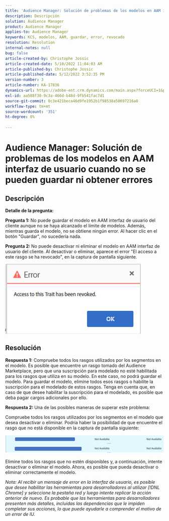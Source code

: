 ```yaml
---
title: 'Audience Manager: Solución de problemas de los modelos en AAM interfaz de usuario cuando no se pueden guardar ni obtener errores'
description: Descripción
solution: Audience Manager
product: Audience Manager
applies-to: Audience Manager
keywords: KCS, modelos, AAM, guardar, error, revocado
resolution: Resolution
internal-notes: null
bug: false
article-created-by: Christophe Jossic
article-created-date: 5/10/2022 11:04:03 AM
article-published-by: Christophe Jossic
article-published-date: 5/12/2022 3:52:35 PM
version-number: 3
article-number: KA-17836
dynamics-url: https://adobe-ent.crm.dynamics.com/main.aspx?forceUCI=1&pagetype=entityrecord&etn=knowledgearticle&id=2d000de3-50d0-ec11-a7b5-00224809c101
exl-id: aa588f30-9c3a-466d-b48d-9fb541fac7d1
source-git-commit: 0c3e421beca46d9fe1952b1f98538a50697216a0
workflow-type: tm+mt
source-wordcount: '351'
ht-degree: 0%

---
```


# Audience Manager: Solución de problemas de los modelos en AAM interfaz de usuario cuando no se pueden guardar ni obtener errores

## Descripción


<b>Detalle de la pregunta: </b>



<b>Pregunta 1:</b> No puede guardar el modelo en AAM interfaz de usuario del cliente aunque no se haya alcanzado el límite de modelos. Además, mientras guarda el modelo, no se obtiene ningún error. Al hacer clic en el botón &quot;Guardar&quot;, no sucedería nada.



<b>Pregunta 2: </b>No puede desactivar ni eliminar el modelo en AAM interfaz de usuario del cliente. Al desactivar o eliminar, aparece el error &quot;El acceso a este rasgo se ha revocado&quot;, en la captura de pantalla siguiente.





![](assets/___31000de3-50d0-ec11-a7b5-00224809c101___.png)


## Resolución


<b>Respuesta 1:</b> Compruebe todos los rasgos utilizados por los segmentos en el modelo. Es posible que encuentre un rasgo tomado del Audience Marketplace, pero que una suscripción para modelado no esté habilitada para los rasgos que utiliza en su modelo. En este caso, no podrá guardar el modelo. Para guardar el modelo, elimine todos esos rasgos o habilite la suscripción para el modelado de estos rasgos. Tenga en cuenta que, en caso de que desee habilitar la suscripción para el modelado, es posible que deba pagar cargos adicionales por ello.



<b>Respuesta 2: </b>Una de las posibles maneras de superar este problema:

Compruebe todos los rasgos utilizados por los segmentos en el modelo que desea desactivar o eliminar. Podría haber la posibilidad de que encuentre el rasgo que no está disponible en la captura de pantalla siguiente:



![](assets/6ce5c786-9e7b-ec11-8d21-0022480aace4.png)

Elimine todos los rasgos que no estén disponibles y, a continuación, intente desactivar o eliminar el modelo. Ahora, es posible que pueda desactivar o eliminar correctamente el modelo.





*Nota: Al recibir un mensaje de error en la interfaz de usuario, es posible que desee habilitar las herramientas para desarrolladores al utilizar [!DNL Chrome] y seleccione la pestaña red y luego intente replicar la acción anterior de nuevo. Es probable que las herramientas para desarrolladores presenten más detalles, incluidas las dependencias que le impiden completar sus acciones, lo que puede ayudarle a comprender el motivo de un error de IU.*
